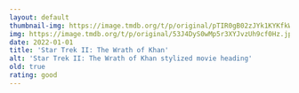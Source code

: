 ```yaml
---
layout: default
thumbnail-img: https://image.tmdb.org/t/p/original/pTIR0gB02zJYk1KYKfkWGOx4hN9.png
img: https://image.tmdb.org/t/p/original/53J4DyS0wMp5r3XYJvzUh9cf0Hz.jpg
date: 2022-01-01
title: 'Star Trek II: The Wrath of Khan'
alt: 'Star Trek II: The Wrath of Khan stylized movie heading'
old: true
rating: good
---
```

